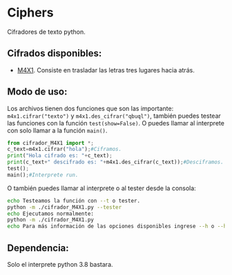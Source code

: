 # Ciphers

Cifradores de texto python.

## Cifrados disponibles:
<ul>
	<li><a href="./cifrador_M4X1.py">M4X1</a>. Consiste en trasladar las letras tres lugares hacia atrás.</li>
</ul>

## Modo de uso:
Los archivos tienen dos funciones que son las importante: `m4x1.cifrar("texto")` y `m4x1.des_cifrar("qbuql")`, también puedes testear las funciones con la función `test(show=False)`. O puedes llamar al interprete con solo llamar a la función `main()`.
```python
from cifrador_M4X1 import *;
c_text=m4x1.cifrar("hola");#Ciframos.
print("Hola cifrado es: "+c_text);
print(c_text+" descifrado es: "+m4x1.des_cifrar(c_text));#Desciframos.
test();
main();#Interprete run.
```
O también puedes llamar al interprete o al tester desde la consola:
```bash
echo Testeamos la función con --t o tester.
python -m ./cifrador_M4X1.py --tester
echo Ejecutamos normalmente:
python -m ./cifrador_M4X1.py
echo Para más información de las opciones disponibles ingrese --h o --help
```
## Dependencia:
Solo el interprete python 3.8 bastara.
